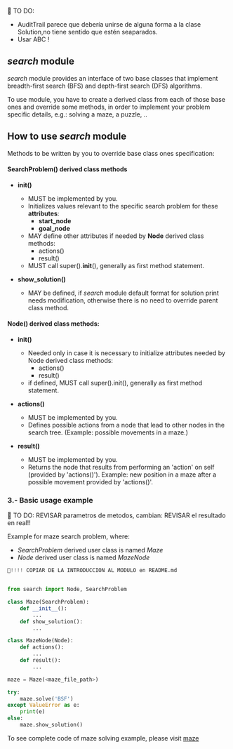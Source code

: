 
📌 TO DO:
* AuditTrail parece que debería unirse de alguna forma a la clase Solution,no tiene sentido que estén seaparados.
* Usar ABC !


## *search* module
*search* module provides an interface of two base classes that implement  breadth-first search (BFS) and depth-first search (DFS) algorithms.

To use module, you have to create a derived class from each of those base ones and override some methods, in order to implement your problem specific details, e.g.: solving a maze, a puzzle, ..

## How to use *search* module

Methods to be written by you to override base class ones specification:

#### SearchProblem() derived class methods

* **__init__()**

    * MUST be implemented by you.
    * Initializes values relevant to the specific search problem for these **attributes**:
      - **start_node**
      - **goal_node**
    * MAY define other attributes if needed by **Node** derived class methods:
      - actions()
      - result()
    * MUST call super().__init__(), generally as first method statement.


* **show_solution()**

    * MAY be defined, if *search* module default format for solution print needs modification, otherwise there is no need to override parent class method.

#### Node() derived class methods:

* **__init__()**

    * Needed only in case it is necessary to initialize attributes needed by Node derived class methods:
        - actions()
        - result()
    * if defined, MUST call super().init(), generally as first method statement.


* **actions()**
    * MUST be implemented by you.
    * Defines possible actions from a node that lead to other nodes in the search tree. (Example: possible movements in a maze.)


* **result()**
    * MUST be implemented by you.
    * Returns the node that results from performing an 'action' on self (provided by 'actions()'). Example: new position in a maze after a possible movement provided by 'actions()'.


### 3.- Basic usage example

📌 TO DO: REVISAR parametros de metodos, cambian:
REVISAR el resultado en real!!


Example for maze search problem, where:
  - *SearchProblem* derived user class is named *Maze*
  - *Node* derived user class is named *MazeNode*


```python
📌!!!! COPIAR DE LA INTRODUCCION AL MODULO en README.md


from search import Node, SearchProblem

class Maze(SearchProblem):
    def __init__():
        ...
    def show_solution():
        ...

class MazeNode(Node):
    def actions():
        ...
    def result():
        ...

maze = Maze(<maze_file_path>)

try:
    maze.solve('BSF')
except ValueError as e:
    print(e)
else:
    maze.show_solution()
```

To see complete code of maze solving example, please visit [maze](../maze/maze.py)